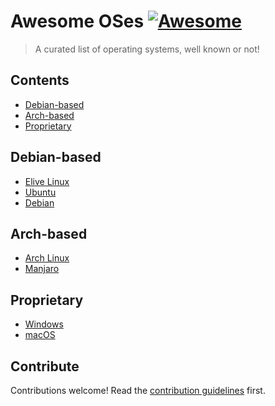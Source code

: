 # Awesome OSes [![Awesome](https://awesome.re/badge.svg)](https://awesome.re)

> A curated list of operating systems, well known or not!


## Contents

- [Debian-based](#debian-based)
- [Arch-based](#arch-based)
- [Proprietary](#proprietary)


## Debian-based

- [Elive Linux](https://elivecd.org)
- [Ubuntu](https://ubuntu.com/)
- [Debian](https://debian.org)


## Arch-based

- [Arch Linux](https://archlinux.org/)
- [Manjaro](https://manjaro.org)

## Proprietary

- [Windows](https://microsoft.com) 
- [macOS](https://apple.com/mac)


## Contribute

Contributions welcome! Read the [contribution guidelines](contributing.md) first.
